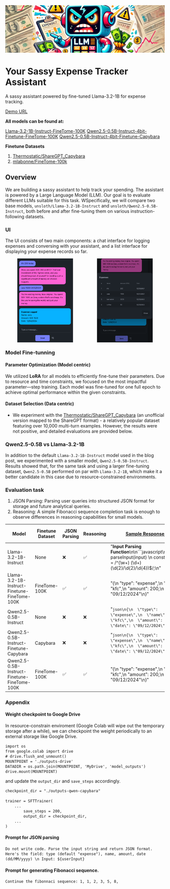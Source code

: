 <img src="https://github.com/imminh123/ID2223-Finetuned-LLM-Expense-Tracker/blob/main/images/cover.jpg?raw=true" alt="Cover Image" style="width: 100%; height: 150px; object-fit: cover; aspect-ratio: 16/9;">

# Your Sassy Expense Tracker Assistant
A sassy assistant powered by fine-tuned Llama-3.2-1B for expense tracking.

[Demo URL](https://id-2223-finetuned-llm-expense-tracker.vercel.app/)

**All models can be found at:** 

[Llama-3.2-1B-Instruct-FineTome-100K](https://huggingface.co/minhnguyen5293/merged_16bit_1_full_epoch)
[Qwen2.5-0.5B-Instruct-4bit-Finetune-FineTome-100K](https://huggingface.co/minhnguyen5293/Qwen2.5-0.5B-Instruct-4bit-Finetune-FineTome-100K)
[Qwen2.5-0.5B-Instruct-4bit-Finetune-Capybara](https://huggingface.co/minhnguyen5293/Qwen2.5-0.5B-Instruct-4bit-Finetune-Capybara)

**Finetune Datasets**
1. [Thermostatic/ShareGPT_Capybara](https://huggingface.co/datasets/Thermostatic/ShareGPT_Capybara)
2. [mlabonne/FineTome-100k](https://huggingface.co/datasets/mlabonne/FineTome-100k)

## Overview
We are building a sassy assistant to help track your spending. The assistant is powered by a Large Language Model (LLM). Our goal is to evaluate different LLMs suitable for this task. WSpecifically, we will compare two base models, `unsloth/Llama-3.2-1B-Instruct` and `unsloth/Qwen2.5-0.5B-Instruct`, both before and after fine-tuning them on various instruction-following datasets.

### UI
The UI consists of two main components: a chat interface for logging expenses and conversing with your assistant, and a list interface for displaying your expense records so far.

<div style="display: flex; justify-content: space-around;">
  <img src="https://github.com/imminh123/ID2223-Finetuned-LLM-Expense-Tracker/blob/main/images/chat_ui.png?raw=true" alt="Image 1" style="width: 35%;"/>
  <img src="https://github.com/imminh123/ID2223-Finetuned-LLM-Expense-Tracker/blob/main/images/expense_list.png?raw=true" alt="Image 2" style="width: 35%;"/>
</div>

### Model Fine-tunning
#### Parameter Optimization (Model centric)
We utilized **LoRA** for all models to efficiently fine-tune their parameters. Due to resource and time constraints, we focused on the most impactful parameter—step training. Each model was fine-tuned for one full epoch to achieve optimal performance within the given constraints.

#### Dataset Selection (Data centric)
- We experiment with the [Thermostatic/ShareGPT_Capybara](https://huggingface.co/datasets/Thermostatic/ShareGPT_Capybara) (an unofficial version mapped to the ShareGPT format) - a relatively popular dataset featuring over 10,000 multi-turn examples. However, the results were not positive, and detailed evaluations are provided below.

### Qwen2.5-0.5B vs Llama-3.2-1B
In addition to the default `Llama-3.2-1B-Instruct` model used in the blog post, we experimented with a smaller model, `Qwen2.5-0.5B-Instruct`. Results showed that, for the same task and using a larger fine-tuning dataset, `Qwen2.5-0.5B` performed on par with `Llama-3.2-1B`, which make it a better candidate in this case due to resource-constrained environments.

### Evaluation task
1.	JSON Parsing: Parsing user queries into structured JSON format for storage and future analytical queries.
2.	Reasoning: A simple Fibonacci sequence completion task is enough to observe differences in reasoning capabilities for small models.

| Model                                      | Finetune Dataset         | JSON Parsing | Reasoning   | [Sample Response 1](#prompt-for-json-parsing)   | [Sample Response 2](#prompt-for-generating-fibonacci-sequence)               |
|--------------------------------------------|--------------------------|--------------|-------------|----------------------------------|----------------------------------|
| Llama-3.2-1B-Instruct                      | None                     | ❌           | ✅          | "**Input Parsing Function**\n\n```javascript\nfunction parseInput(input) \n  const pattern = /^(\\w+) (\\d+) (\\d{2}/\\d{2}/\\d{4})$/;\n"        | "1, 1, 2, 3, 5, 8, 13, 21, 34, 55, 89,..." |
| Llama-3.2-1B-Instruct-Finetune-FineTome-100K | FineTome-100K            | ✅           | ✅          | "{\n  \"type\": \"expense\",\n  \"name\": \"kfc\",\n  \"amount\": 200,\n  \"date\": \"09/12/2024\"\n}"    | "1, 1, 2, 3, 5, 8, 13, 21, 34, 55, 89,..." |
| Qwen2.5-0.5B-Instruct                      | None                     | ❌           | ❌          | "```json\n{\n  \"type\": \"expense\",\n  \"name\": \"kfc\",\n  \"amount\": 200,\n  \"date\": \"09/12/2024\"\n}\n```" | 14, 23, 34.  |
| Qwen2.5-0.5B-Instruct-Finetune-Capybara    | Capybara                 | ❌           | ❌          | "```json\n{\n  \"type\": \"expense\",\n  \"name\": \"kfc\",\n  \"amount\": 200,\n  \"date\": \"09/12/2024\"\n}\n```" | 7, 13, 21, 34, 55, 89, 144
| Qwen2.5-0.5B-Instruct-Finetune-FineTome-100K | FineTome-100K            | ✅           | ✅          | "{\n  \"type\": \"expense\",\n  \"name\": \"kfc\",\n  \"amount\": 200,\n  \"date\": \"09/12/2024\"\n}"     | 1, 1, 2, 3, 5, 8, 13, 21, 34, 55, 89,..." |

### Appendix
#### Weight checkpoint to Google Drive

In resource-constrain enviroment (Google Colab will wipe out the temporary storage after a while), we can checkpoint the weight periodically to an external storage like Google Drive.
```
import os
from google.colab import drive
# drive.flush_and_unmount()
MOUNTPOINT = './outputs-drive'
DATADIR = os.path.join(MOUNTPOINT, 'MyDrive', 'model_outputs')
drive.mount(MOUNTPOINT)
```

and update the `output_dir` and `save_steps` accordingly.
```
checkpoint_dir = "./outputs-qwen-capybara"

trainer = SFTTrainer(
    ...
        save_steps = 200,
        output_dir = checkpoint_dir,
    ...
)
```
#### Prompt for JSON parsing
```
Do not write code. Parse the input string and return JSON format. Here's the field: type (default "expense"), name, amount, date (dd/MM/yyyy) \n Input: ${userInput}
```

#### Prompt for generating Fibonacci sequence.
```
Continue the fibonnaci sequence: 1, 1, 2, 3, 5, 8,
```

